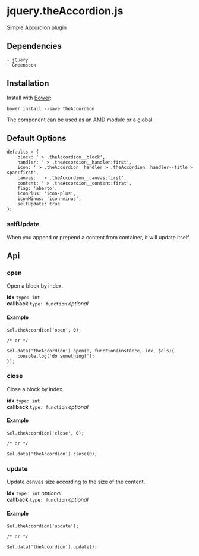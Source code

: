 # jquery.theAccordion.js

Simple Accordion plugin

## Dependencies

    - jQuery
    - Greensock

## Installation

Install with [Bower](http://bower.io):

    bower install --save theAccordion

The component can be used as an AMD module or a global.

## Default Options

    defaults = {
        block: ' > .theAccordion__block',
        handler: ' > .theAccordion__handler:first',
        icon: ' > .theAccordion__handler > .theAccordion__handler--title > span:first',
        canvas: ' > .theAccordion__canvas:first',
        content: ' > .theAccordion__content:first',
        flag: 'aberto',
        iconPlus: 'icon-plus',
        iconMinus: 'icon-minus',
        selfUpdate: true
    };

### selfUpdate

When you append or prepend a content from container, it will update itself.

## Api

### open

Open a block by index.

**idx** `type: int`  
**callback** `type: function` *optional*

#### Example

    $el.theAccordion('open', 0);
    
    /* or */
    
    $el.data('theAccordion').open(0, function(instance, idx, $els){
        console.log('do something!');
    });
    
### close

Close a block by index.

**idx** `type: int`  
**callback** `type: function` *optional*

#### Example

    $el.theAccordion('close', 0);
    
    /* or */
    
    $el.data('theAccordion').close(0);
    
### update

Update canvas size according to the size of the content.

**idx** `type: int` *optional*  
**callback** `type: function` *optional*

#### Example

    $el.theAccordion('update');
    
    /* or */
    
    $el.data('theAccordion').update();
